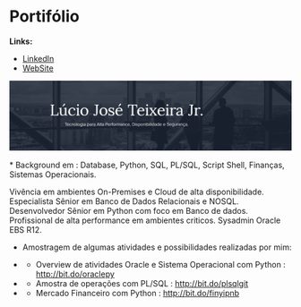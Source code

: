 # Portifólio

**Links:**
* [LinkedIn](https://www.linkedin.com/in/lucio-jos%C3%A9-teixeira-jr-%D7%91%D7%A2%D7%96%D7%A8%D7%AA-%D7%94%D7%A9%D7%9D-9a187815b/)
* [WebSite](https://pythondba-tech.webnode.com/)

<p align="Left">
<img src='https://github.com/luciotravassos/Portifolio/blob/main/ti.jpg'>
 </p>
  * Background em : Database, Python, SQL, PL/SQL, Script Shell, Finanças, Sistemas Operacionais.
  
  Vivência em ambientes On-Premises e Cloud de alta disponibilidade.
  Especialista Sênior em Banco de Dados Relacionais e NOSQL.
  Desenvolvedor Sênior em Python com foco em Banco de dados.
  Profissional de alta performance em ambientes criticos.
  Sysadmin Oracle EBS R12.

* Amostragem de algumas atividades e possibilidades realizadas por mim:

* * Overview de atividades Oracle e Sistema Operacional com Python : http://bit.do/oraclepy
* * Amostra de operações com PL/SQL : http://bit.do/plsqlgit
* * Mercado Financeiro com Python : http://bit.do/finyipnb
